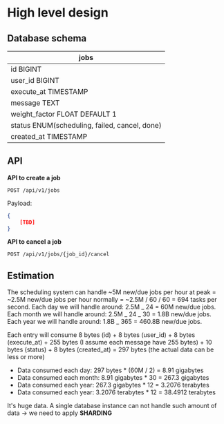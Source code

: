 # High level design

## Database schema

| jobs                                          |
| --------------------------------------------- |
| id BIGINT                                     |
| user_id BIGINT                                |
| execute_at TIMESTAMP                          |
| message TEXT                                  |
| weight_factor FLOAT DEFAULT 1                 |
| status ENUM(scheduling, failed, cancel, done) |
| created_at TIMESTAMP                          |

## API

**API to create a job**

`POST /api/v1/jobs`

Payload:

```json
{
    [TBD]
}
```

**API to cancel a job**

`POST /api/v1/jobs/{job_id}/cancel`

## Estimation

The scheduling system can handle ~5M new/due jobs per hour at peak = ~2.5M new/due jobs per hour normally = ~2.5M / 60 / 60 = 694 tasks per second.
Each day we will handle around: 2.5M _ 24 = 60M new/due jobs.
Each month we will handle around: 2.5M _ 24 _ 30 = 1.8B new/due jobs.
Each year we will handle around: 1.8B _ 365 = 460.8B new/due jobs.

Each entry will consume 8 bytes (id) + 8 bytes (user_id) + 8 bytes (execute_at) + 255 bytes (I assume each message have 255 bytes) + 10 bytes (status) + 8 bytes (created_at) = 297 bytes (the actual data can be less or more)

- Data consumed each day: 297 bytes \* (60M / 2) = 8.91 gigabytes
- Data consumed each month: 8.91 gigabytes \* 30 = 267.3 gigabytes
- Data consumed each year: 267.3 gigabytes \* 12 = 3.2076 terabytes
- Data consumed each year: 3.2076 terabytes \* 12 = 38.4912 terabytes

It's huge data. A single database instance can not handle such amount of data -> we need to apply **SHARDING**
